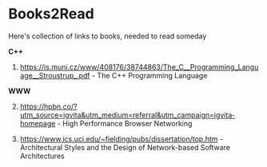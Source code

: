 # Books2Read
Here's collection of links to books, needed to read someday

**C++**

1. https://is.muni.cz/www/408176/38744863/The_C__Programming_Language__Stroustrup_.pdf - The C++ Programming Language

**WWW**

2. https://hpbn.co/?utm_source=igvita&utm_medium=referral&utm_campaign=igvita-homepage - High Performance Browser Networking


3. https://www.ics.uci.edu/~fielding/pubs/dissertation/top.htm - Architectural Styles and
the Design of Network-based Software Architectures
